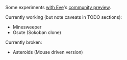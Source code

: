 Some experiments [with Eve](http://witheve.com/)'s [community
preview](http://incidentalcomplexity.com/2016/08/03/july/).

Currently working (but note caveats in TODO sections):
 * Minesweeper
 * Osute (Sokoban clone)

Currently broken:
 * Asteroids (Mouse driven version)
